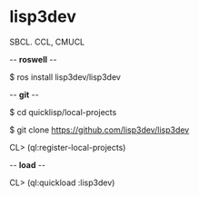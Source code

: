 <!--dd -*- coding: utf-8 -*- -->  

# lisp3dev

SBCL. CCL, CMUCL

-- **roswell** --

$ ros install lisp3dev/lisp3dev

-- **git** --

$ cd quicklisp/local-projects

$ git clone https://github.com/lisp3dev/lisp3dev

CL> (ql:register-local-projects)


-- **load** --

CL> (ql:quickload :lisp3dev)
